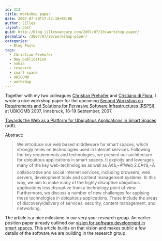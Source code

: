 ```yaml
---
id: 313
title: Workshop paper
date: 2007-07-20T17:43:18+00:00
author: Jilles
layout: post
guid: http://blog.jillesvangurp.com/2007/07/20/workshop-paper/
permalink: /2007/07/20/workshop-paper/
categories:
  - Blog Posts
tags:
  - Christian Prehofer
  - New publication
  - nokia
  - research
  - smart space
  - UBICOMB
  - workshop
---
```

Together with my two colleagues <a href="http://www.prehofer.de">Christian Prehofer</a> and <a href="http://research.nokia.com/people/cristiano_di_flora/index.html">Cristiano di Flora</a>, I wrote a nice workshop paper for the upcoming <a href="http://www.igd.fhg.de/igd-a1/RSPSI2/">Second Workshop on Requirements and Solutions for Pervasive Software Infrastructures (RSPSI)</a>, at UBICOMB 2007, Innsbruck, 16-19 Sebtember, 2007. 

<a href="http://publications.jillesvangurp.com/WebSmartSpaces.pdf">Towards the Web as a Platform for Ubiquitous Applications in Smart Spaces</a> (pdf).

Abstract:

<blockquote>We introduce our web based middleware for smart spaces, which strongly relies on technologies used in Internet services. Following the key requirements and
technologies, we present our architecture for ubiquitous applications in smart spaces. It exploits and leverages many of the key web-technologies as well as Ã¢â‚¬Å“Web 2.0Ã¢â‚¬Â collaborative and social Internet services, including browsers, web servers, development tools and content management systems. In this way, we aim to make many of the highly disruptive ubiquitous applications less disruptive from a technology point of view. Furthermore, we discuss a number of new challenges for applying these technologies in ubiquitous applications. These include the areas of discovery/delivery of services, security, content management, and networking.</blockquote>

The article is a nice milestone in our very your research group. An earlier position paper already outlined our <a href="http://blog.jillesvangurp.com/2007/03/21/towards-effective-smart-space-application-development-impediments-and-research-challenges/">vision for software development in smart spaces</a>. This article builds on that vision and makes public a few details of the software we are building in the research group. 

